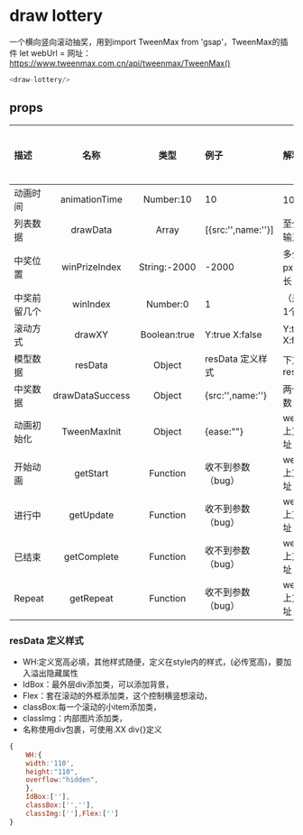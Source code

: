 # draw lottery
一个横向竖向滚动抽奖，用到import TweenMax from 'gsap'，TweenMax的插件
let webUrl = 网址：https://www.tweenmax.com.cn/api/tweenmax/TweenMax()
```js
<draw-lottery/>
```
## props
| 描述 | 名称 | 类型 | 例子 | 解释 | 是否必传 |
| :----- | :-----:| :-----:  | :----- | :----- | :----- |
| 动画时间 | animationTime | Number:10 | 10 | 10秒 | no | 
| 列表数据  | drawData | Array | [{src:'',name:''}] | 至少传输五个 | yes |
| 中奖位置 | winPrizeIndex | String:-2000  | -2000 | 多少px，总长 | yes |
| 中奖前留几个 | winIndex | Number:0 | 1 | （是第1个） | yes |
| 滚动方式 | drawXY | Boolean:true  | Y:true X:false |  Y:true X:false | no |
| 模型数据 | resData | Object  | resData 定义样式 | 下方resData | yes |
| 中奖数据 | drawDataSuccess | Object | {src:'',name:''} | 两个参数 | yes |
| 动画初始化 | TweenMaxInit | Object | {ease:""} | webUrl上方地址 |  no |
| 开始动画 | getStart | Function | 收不到参数（bug） | webUrl上方地址 | no |
| 进行中 | getUpdate | Function | 收不到参数（bug） | webUrl上方地址 | no |
| 已结束 | getComplete | Function | 收不到参数（bug） |  webUrl上方地址 | no |
| Repeat | getRepeat | Function | 收不到参数（bug） | webUrl上方地址 | no |

### resData 定义样式
   - WH:定义宽高必填，其他样式随便，定义在style内的样式，(必传宽高)，要加入溢出隐藏属性
   - IdBox：最外层div添加类，可以添加背景，
   - Flex：套在滚动的外框添加类，这个控制横竖想滚动，
   - classBox:每一个滚动的小item添加类，
   - classImg：内部图片添加类，
   - 名称使用div包裹，可使用.XX div{}定义
```js
{
    WH:{
    width:'110',
    height:"110",
    overflow:"hidden",
    },
    IdBox:[''],
    classBox:['',''],
    classImg:[''],Flex:['']
}
```

    
